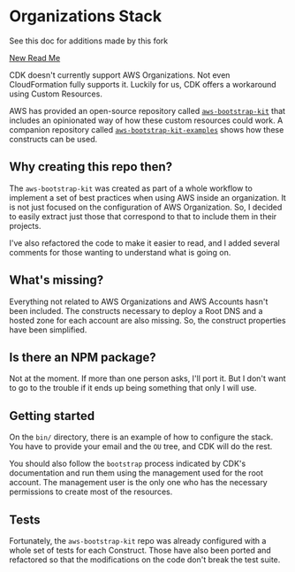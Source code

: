 # Organizations Stack

See this doc for additions made by this fork

[New Read Me](docs/ReadMe.md)

CDK doesn't currently support AWS Organizations. Not even CloudFormation fully supports it. Luckily for us, CDK offers a workaround using Custom Resources.

AWS has provided an open-source repository called [`aws-bootstrap-kit`](https://github.com/awslabs/aws-bootstrap-kit) that includes an opinionated way of how these custom resources could work. A companion repository called [`aws-bootstrap-kit-examples`](https://github.com/aws-samples/aws-bootstrap-kit-examples) shows how these constructs can be used.

## Why creating this repo then?

The `aws-bootstrap-kit` was created as part of a whole workflow to implement a set of best practices when using AWS inside an organization. It is not just focused on the configuration of AWS Organization. So, I decided to easily extract just those that correspond to that to include them in their projects.

I've also refactored the code to make it easier to read, and I added several comments for those wanting to understand what is going on.

## What's missing?

Everything not related to AWS Organizations and AWS Accounts hasn't been included. The constructs necessary to deploy a Root DNS and a hosted zone for each account are also missing. So, the construct properties have been simplified.

## Is there an NPM package?

Not at the moment. If more than one person asks, I'll port it. But I don't want to go to the trouble if it ends up being something that only I will use.

## Getting started

On the `bin/` directory, there is an example of how to configure the stack. You have to provide your email and the `OU` tree, and CDK will do the rest.

You should also follow the `bootstrap` process indicated by CDK's documentation and run them using the management used for the root account. The management user is the only one who has the necessary permissions to create most of the resources.

## Tests

Fortunately, the `aws-bootstrap-kit` repo was already configured with a whole set of tests for each Construct. Those have also been ported and refactored so that the modifications on the code don't break the test suite.